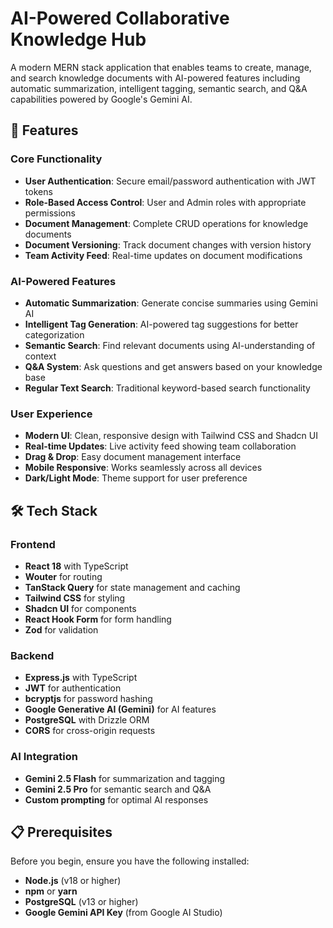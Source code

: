# AI-Powered Collaborative Knowledge Hub

A modern MERN stack application that enables teams to create, manage, and search knowledge documents with AI-powered features including automatic summarization, intelligent tagging, semantic search, and Q&A capabilities powered by Google's Gemini AI.

## 🚀 Features

### Core Functionality
- **User Authentication**: Secure email/password authentication with JWT tokens
- **Role-Based Access Control**: User and Admin roles with appropriate permissions
- **Document Management**: Complete CRUD operations for knowledge documents
- **Document Versioning**: Track document changes with version history
- **Team Activity Feed**: Real-time updates on document modifications

### AI-Powered Features
- **Automatic Summarization**: Generate concise summaries using Gemini AI
- **Intelligent Tag Generation**: AI-powered tag suggestions for better categorization
- **Semantic Search**: Find relevant documents using AI-understanding of context
- **Q&A System**: Ask questions and get answers based on your knowledge base
- **Regular Text Search**: Traditional keyword-based search functionality

### User Experience
- **Modern UI**: Clean, responsive design with Tailwind CSS and Shadcn UI
- **Real-time Updates**: Live activity feed showing team collaboration
- **Drag & Drop**: Easy document management interface
- **Mobile Responsive**: Works seamlessly across all devices
- **Dark/Light Mode**: Theme support for user preference

## 🛠 Tech Stack

### Frontend
- **React 18** with TypeScript
- **Wouter** for routing
- **TanStack Query** for state management and caching
- **Tailwind CSS** for styling
- **Shadcn UI** for components
- **React Hook Form** for form handling
- **Zod** for validation

### Backend
- **Express.js** with TypeScript
- **JWT** for authentication
- **bcryptjs** for password hashing
- **Google Generative AI (Gemini)** for AI features
- **PostgreSQL** with Drizzle ORM
- **CORS** for cross-origin requests

### AI Integration
- **Gemini 2.5 Flash** for summarization and tagging
- **Gemini 2.5 Pro** for semantic search and Q&A
- **Custom prompting** for optimal AI responses

## 📋 Prerequisites

Before you begin, ensure you have the following installed:
- **Node.js** (v18 or higher)
- **npm** or **yarn**
- **PostgreSQL** (v13 or higher)
- **Google Gemini API Key** (from Google AI Studio)


